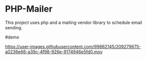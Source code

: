 # PHP-Mailer
This project uses php and a mailing vendor library to schedule email sending.

#demo

https://user-images.githubusercontent.com/99862145/209279675-a0236e66-a39c-4f98-926e-9174946e5fd0.mov




